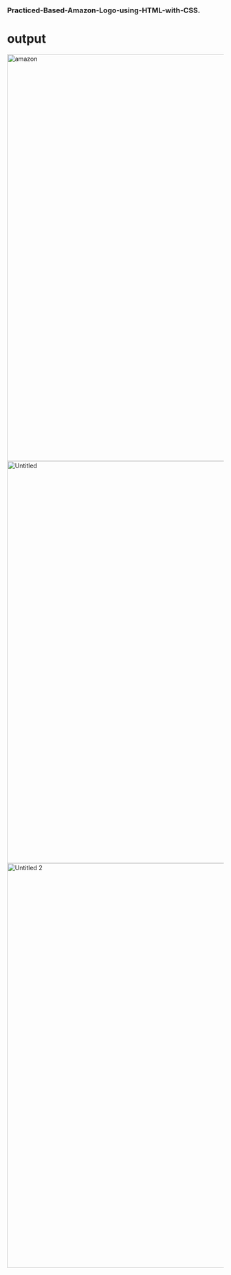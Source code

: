 # <h3>Practiced-Based-Amazon-Logo-using-HTML-with-CSS.</h3>

# output

<img width="944" alt="amazon" src="https://github.com/user-attachments/assets/d6afce64-6b49-48df-98fb-c3a56546e903">
<br>
<img width="933" alt="Untitled" src="https://github.com/user-attachments/assets/e4a03042-1841-4371-9cca-584331a692e9">
<br>
<img width="939" alt="Untitled 2" src="https://github.com/user-attachments/assets/0aad1b90-1e55-4375-9008-c4cede2f8967">
